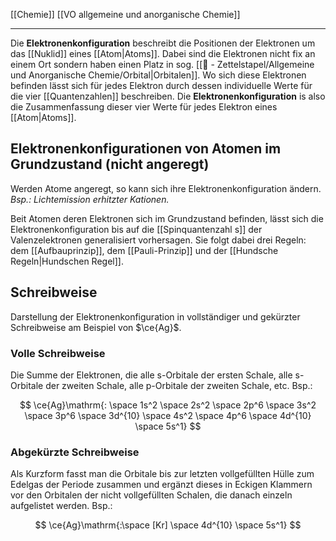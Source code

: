 [[Chemie]] [[VO allgemeine und anorganische Chemie]] 

---

Die **Elektronenkonfiguration** beschreibt die Positionen der Elektronen um das [[Nuklid]] eines [[Atom|Atoms]]. Dabei sind die Elektronen nicht fix an einem Ort sondern haben einen Platz in sog. [[📄 - Zettelstapel/Allgemeine und Anorganische Chemie/Orbital|Orbitalen]]. Wo sich diese Elektronen befinden lässt sich für jedes Elektron durch dessen individuelle Werte für die vier [[Quantenzahlen]] beschreiben. Die **Elektronenkonfiguration** is also die Zusammenfassung dieser vier Werte für jedes Elektron eines [[Atom|Atoms]].

## Elektronenkonfigurationen von Atomen im Grundzustand (nicht angeregt)

Werden Atome angeregt, so kann sich ihre Elektronenkonfiguration ändern. *Bsp.: Lichtemission erhitzter Kationen.*

Beit Atomen deren Elektronen sich im Grundzustand befinden, lässt sich die Elektronenkonfiguration bis auf die [[Spinquantenzahl s]] der Valenzelektronen generalisiert vorhersagen. Sie folgt dabei drei Regeln: dem [[Aufbauprinzip]], dem [[Pauli-Prinzip]] und der [[Hundsche Regeln|Hundschen Regel]].

## Schreibweise

 Darstellung der Elektronenkonfiguration in vollständiger und gekürzter Schreibweise am Beispiel von $\ce{Ag}$.
 
### Volle Schreibweise

Die Summe der Elektronen, die alle s-Orbitale der ersten Schale, alle s-Orbitale der zweiten Schale, alle p-Orbitale der zweiten Schale, etc. Bsp.: 

$$
\ce{Ag}\mathrm{: \space 1s^2 \space 2s^2 \space 2p^6 \space 3s^2 \space 3p^6 \space 3d^{10} \space 4s^2 \space 4p^6 \space 4d^{10} \space 5s^1}
$$

### Abgekürzte Schreibweise

Als Kurzform fasst man die Orbitale bis zur letzten vollgefüllten Hülle zum Edelgas der Periode zusammen und ergänzt dieses in Eckigen Klammern vor den Orbitalen der nicht vollgefüllten Schalen, die danach einzeln aufgelistet werden. Bsp.: 

$$
\ce{Ag}\mathrm{:\space [Kr] \space 4d^{10} \space 5s^1}
$$
